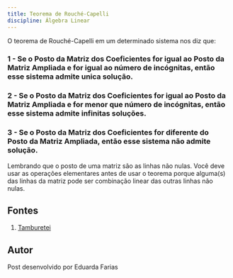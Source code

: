 ```yaml
---
title: Teorema de Rouché-Capelli
discipline: Álgebra Linear
---
```


O teorema de Rouché-Capelli em um determinado sistema nos diz que:

### 1 - Se o Posto da Matriz dos Coeficientes for igual ao Posto da Matriz Ampliada e for igual ao número de incógnitas, então esse sistema admite unica solução.
### 2 - Se o Posto da Matriz dos Coeficientes for igual ao Posto da Matriz Ampliada e for menor que número de incógnitas, então esse sistema admite infinitas soluções.
### 3 - Se o Posto da Matriz dos Coeficientes for diferente do Posto da Matriz Ampliada, então esse sistema não admite solução.

Lembrando que o posto de uma matriz são as linhas não nulas.
Você deve usar as operações elementares antes de usar o teorema porque alguma(s) das linhas da matriz pode ser combinação linear das outras linhas não nulas.

## Fontes 

1. <a href= "https://github.com/OpenDevUFCG/Tamburetei" target="_blank"> Tamburetei </a>

## Autor 

Post desenvolvido por Eduarda Farias 